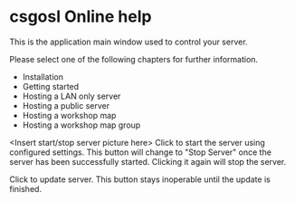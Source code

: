 # csgosl Online help

<insert main window picture here>

This is the application main window used to control your server. 

Please select one of the following chapters for further information.

* Installation
* Getting started
* Hosting a LAN only server
* Hosting a public server
* Hosting a workshop map
* Hosting a workshop map group

<Insert start/stop server picture here>
Click to start the server using configured settings. This button will change to "Stop Server" once the server has been successfully started. Clicking it again will stop the server.

<Insert update server picture here>
Click to update server. This button stays inoperable until the update is finished.

<Insert save all settings picture here>
